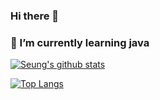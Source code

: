 ### Hi there 👋
### 🌱 I’m currently learning java

[![Seung's github stats](https://github-readme-stats.vercel.app/api?username=seunghee-ryu&count_private=true&show_icons=true&theme=defualt&hide=prs,issues)](https://github.com/seunghee-ryu/github-readme-stats)

[![Top Langs](https://github-readme-stats.vercel.app/api/top-langs/?username=seunghee-ryu&layout=compact&theme=defualt)](https://github.com/seunghee-ryu/github-readme-stats)


<!--
**seunghee-ryu/seunghee-ryu** is a ✨ _special_ ✨ repository because its `README.md` (this file) appears on your GitHub profile.

Here are some ideas to get you started:

- 🔭 I’m currently working on ...
- 🌱 I’m currently learning ...
- 👯 I’m looking to collaborate on ...
- 🤔 I’m looking for help with ...
- 💬 Ask me about ...
- 📫 How to reach me: ...
- 😄 Pronouns: ...
- ⚡ Fun fact: ...
-->
